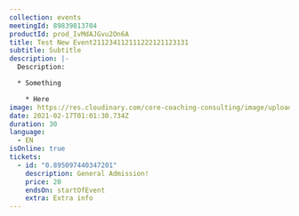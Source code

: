 ```yaml
---
collection: events
meetingId: 89839813704
productId: prod_IvMdAJGvu2On6A
title: Test New Event211234112111222121123131
subtitle: Subtitle
description: |-
  Description:

  * Something

    * Here
image: https://res.cloudinary.com/core-coaching-consulting/image/upload/v1600804098/ariel-pilotto-a-l0rMCZh2o-unsplash_h5qyvr.jpg
date: 2021-02-17T01:01:30.734Z
duration: 30
language:
  - EN
isOnline: true
tickets:
  - id: "0.895097440347201"
    description: General Admission!
    price: 20
    endsOn: startOfEvent
    extra: Extra info
---
```


